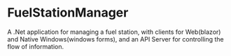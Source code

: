 # FuelStationManager
A .Net application for managing a fuel station, with clients for Web(blazor) and Native Windows(windows forms), and an API Server for controlling the flow of information.
